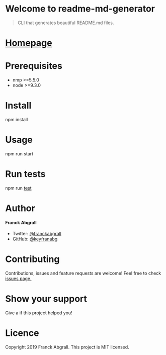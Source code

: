 # Welcome to readme-md-generator 

>CLI that generates beautiful README.md files.
# [Homepage](https://www.homepage.com)
# Prerequisites
* nmp >=5.5.0
* node >=9.3.0

# Install
npm install
# Usage
npm run start

# Run tests
npm run [test](http://www.test.com)
# Author
#### Franck Abgrall
* Twitter: [@franckabgrall](http://www.twitter.in)
* GitHub: [@keyfranabg](http://keyfran.com)
# Contributing
Contributions, issues and feature requests are welcome!
Feel free to check [issues page.](http://www.issues)
# Show your support
Give a if this project helped you!

# Licence
Copyright 2019 Franck Abgrall.
This project is MIT licensed.
